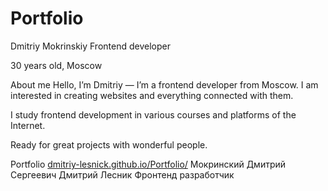 # Portfolio

Dmitriy Mokrinskiy
Frontend developer

30 years old, Moscow

About me
Hello, I’m Dmitriy — I’m a frontend developer from Moscow. I am interested in creating websites and everything connected with them.

I study frontend development in various courses and platforms of the Internet.

Ready for great projects with wonderful people.

Portfolio [dmitriy-lesnick.github.io/Portfolio/](https://dmitriy-lesnick.github.io/Portfolio/)
Мокринский Дмитрий Сергеевич
Дмитрий Лесник
Фронтенд разработчик
